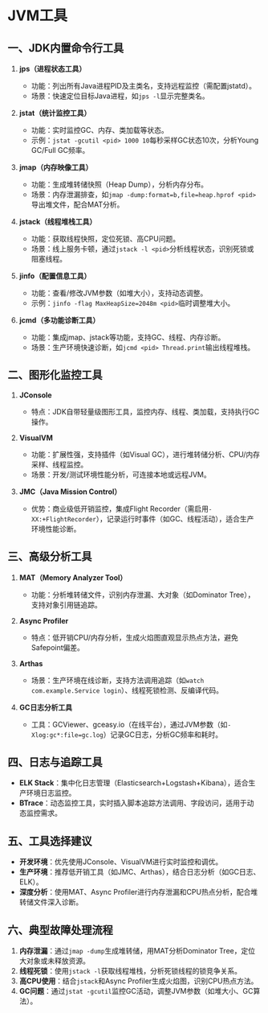 # JVM工具

## 一、JDK内置命令行工具
1. **jps（进程状态工具）**
    - 功能：列出所有Java进程PID及主类名，支持远程监控（需配置jstatd）。
    - 场景：快速定位目标Java进程，如`jps -l`显示完整类名。

2. **jstat（统计监控工具）**
    - 功能：实时监控GC、内存、类加载等状态。
    - 示例：`jstat -gcutil <pid> 1000 10`每秒采样GC状态10次，分析Young GC/Full GC频率。

3. **jmap（内存映像工具）**
    - 功能：生成堆转储快照（Heap Dump），分析内存分布。
    - 场景：内存泄漏排查，如`jmap -dump:format=b,file=heap.hprof <pid>`导出堆文件，配合MAT分析。

4. **jstack（线程堆栈工具）**
    - 功能：获取线程快照，定位死锁、高CPU问题。
    - 场景：线上服务卡顿，通过`jstack -l <pid>`分析线程状态，识别死锁或阻塞线程。

5. **jinfo（配置信息工具）**
    - 功能：查看/修改JVM参数（如堆大小），支持动态调整。
    - 示例：`jinfo -flag MaxHeapSize=2048m <pid>`临时调整堆大小。

6. **jcmd（多功能诊断工具）**
    - 功能：集成jmap、jstack等功能，支持GC、线程、内存诊断。
    - 场景：生产环境快速诊断，如`jcmd <pid> Thread.print`输出线程堆栈。

## 二、图形化监控工具
1. **JConsole**
    - 特点：JDK自带轻量级图形工具，监控内存、线程、类加载，支持执行GC操作。

2. **VisualVM**
    - 功能：扩展性强，支持插件（如Visual GC），进行堆转储分析、CPU/内存采样、线程监控。
    - 场景：开发/测试环境性能分析，可连接本地或远程JVM。

3. **JMC（Java Mission Control）**
    - 优势：商业级低开销监控，集成Flight Recorder（需启用`-XX:+FlightRecorder`），记录运行时事件（如GC、线程活动），适合生产环境性能诊断。

## 三、高级分析工具
1. **MAT（Memory Analyzer Tool）**
    - 功能：分析堆转储文件，识别内存泄漏、大对象（如Dominator Tree），支持对象引用链追踪。

2. **Async Profiler**
    - 特点：低开销CPU/内存分析，生成火焰图直观显示热点方法，避免Safepoint偏差。

3. **Arthas**
    - 场景：生产环境在线诊断，支持方法调用追踪（如`watch com.example.Service login`）、线程死锁检测、反编译代码。

4. **GC日志分析工具**
    - 工具：GCViewer、gceasy.io（在线平台），通过JVM参数（如`-Xlog:gc*:file=gc.log`）记录GC日志，分析GC频率和耗时。

## 四、日志与追踪工具
- **ELK Stack**：集中化日志管理（Elasticsearch+Logstash+Kibana），适合生产环境日志监控。
- **BTrace**：动态监控工具，实时插入脚本追踪方法调用、字段访问，适用于动态监控需求。

## 五、工具选择建议
- **开发环境**：优先使用JConsole、VisualVM进行实时监控和调优。
- **生产环境**：推荐低开销工具（如JMC、Arthas），结合日志分析（如GC日志、ELK）。
- **深度分析**：使用MAT、Async Profiler进行内存泄漏和CPU热点分析，配合堆转储文件深入诊断。

## 六、典型故障处理流程
1. **内存泄漏**：通过`jmap -dump`生成堆转储，用MAT分析Dominator Tree，定位大对象或未释放资源。
2. **线程死锁**：使用`jstack -l`获取线程堆栈，分析死锁线程的锁竞争关系。
3. **高CPU使用**：结合`jstack`和Async Profiler生成火焰图，识别CPU热点方法。
4. **GC问题**：通过`jstat -gcutil`监控GC活动，调整JVM参数（如堆大小、GC算法）。
